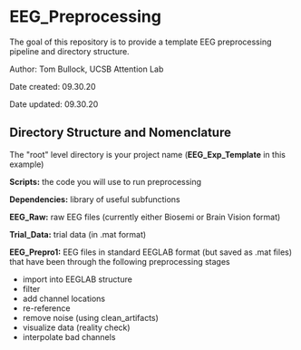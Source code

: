 # EEG_Preprocessing

The goal of this repository is to provide a template EEG preprocessing pipeline and directory structure.

Author: Tom Bullock, UCSB Attention Lab

Date created: 09.30.20

Date updated: 09.30.20

## Directory Structure and Nomenclature 

The "root" level directory is your project name (**EEG_Exp_Template** in this example)

**Scripts:** the code you will use to run preprocessing

**Dependencies:** library of useful subfunctions

**EEG_Raw:** raw EEG files (currently either Biosemi or Brain Vision format)

**Trial_Data:** trial data (in .mat format) 

**EEG_Prepro1:** EEG files in standard EEGLAB format (but saved as .mat files) that have been through the following preprocessing stages

* import into EEGLAB structure
* filter
* add channel locations
* re-reference
* remove noise (using clean_artifacts)
* visualize data (reality check)
* interpolate bad channels
